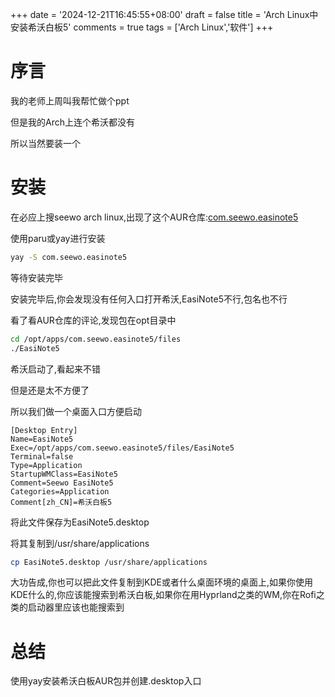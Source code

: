 +++
date = '2024-12-21T16:45:55+08:00'
draft = false
title = 'Arch Linux中安装希沃白板5'
comments = true
tags = ['Arch Linux','软件']
+++

# 序言

我的老师上周叫我帮忙做个ppt

但是我的Arch上连个希沃都没有

所以当然要装一个

# 安装

在必应上搜seewo arch linux,出现了这个AUR仓库:[com.seewo.easinote5](https://aur.archlinux.org/packages/com.seewo.easinote5)

使用paru或yay进行安装

```bash
yay -S com.seewo.easinote5
```

等待安装完毕

安装完毕后,你会发现没有任何入口打开希沃,EasiNote5不行,包名也不行

看了看AUR仓库的评论,发现包在opt目录中

```bash
cd /opt/apps/com.seewo.easinote5/files
./EasiNote5
```

希沃启动了,看起来不错

但是还是太不方便了

所以我们做一个桌面入口方便启动

```desktop
[Desktop Entry]
Name=EasiNote5
Exec=/opt/apps/com.seewo.easinote5/files/EasiNote5
Terminal=false
Type=Application
StartupWMClass=EasiNote5
Comment=Seewo EasiNote5
Categories=Application
Comment[zh_CN]=希沃白板5
```

将此文件保存为EasiNote5.desktop

将其复制到/usr/share/applications

```bash
cp EasiNote5.desktop /usr/share/applications
```

大功告成,你也可以把此文件复制到KDE或者什么桌面环境的桌面上,如果你使用KDE什么的,你应该能搜索到希沃白板,如果你在用Hyprland之类的WM,你在Rofi之类的启动器里应该也能搜索到

# 总结

使用yay安装希沃白板AUR包并创建.desktop入口
